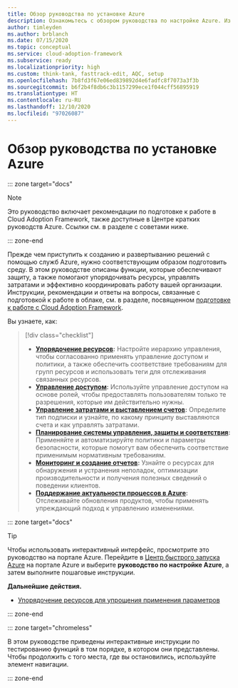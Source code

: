 ```yaml
---
title: Обзор руководства по установке Azure
description: Ознакомьтесь с обзором руководства по настройке Azure. Из этого руководства вы узнаете, как эффективно настроить Azure для своей организации с помощью пошаговых инструкций.
author: timleyden
ms.author: brblanch
ms.date: 07/15/2020
ms.topic: conceptual
ms.service: cloud-adoption-framework
ms.subservice: ready
ms.localizationpriority: high
ms.custom: think-tank, fasttrack-edit, AQC, setup
ms.openlocfilehash: 7b8fd3f67e06ed839892d4e6fadfc8f7073a3f3b
ms.sourcegitcommit: b6f2b4f8db6c3b1157299ece1f044cff56895919
ms.translationtype: HT
ms.contentlocale: ru-RU
ms.lasthandoff: 12/10/2020
ms.locfileid: "97026087"
---
```

# <a name="azure-setup-guide-overview"></a>Обзор руководства по установке Azure

::: zone target="docs"

> [!NOTE]
> Это руководство включает рекомендации по подготовке к работе в Cloud Adoption Framework, также доступные в Центре кратких руководств Azure. Ссылки см. в разделе с советами ниже.

::: zone-end

Прежде чем приступить к созданию и развертыванию решений с помощью служб Azure, нужно соответствующим образом подготовить среду. В этом руководстве описаны функции, которые обеспечивают защиту, а также помогают упорядочивать ресурсы, управлять затратами и эффективно координировать работу вашей организации. Инструкции, рекомендации и ответы на вопросы, связанные с подготовкой к работе в облаке, см. в разделе, посвященном [подготовке к работе с Cloud Adoption Framework](../index.md).

Вы узнаете, как:

> [!div class="checklist"]
>
> - **[Упорядочение ресурсов](./organize-resources.md):** Настройте иерархию управления, чтобы согласованно применять управление доступом и политики, а также обеспечить соответствие требованиям для групп ресурсов и использовать теги для отслеживания связанных ресурсов.
> - **[Управление доступом](./manage-access.md):** Используйте управление доступом на основе ролей, чтобы предоставлять пользователям только те разрешения, которые им действительно нужны.
> - **[Управление затратами и выставлением счетов](./manage-costs.md):** Определите тип подписки и узнайте, по какому принципу выставляются счета и как управлять затратами.
> - **[Планирование системы управления, защиты и соответствия](./govern-org-compliance.md):** Применяйте и автоматизируйте политики и параметры безопасности, которые помогут вам обеспечить соответствие применимым нормативным требованиям.
> - **[Мониторинг и создание отчетов](./monitoring-reporting.md):** Узнайте о ресурсах для обнаружения и устранения неполадок, оптимизации производительности и получения полезных сведений о поведении клиентов.
> - **[Поддержание актуальности процессов в Azure](./staying-current.md):** Отслеживайте обновления продуктов, чтобы применять упреждающий подход к управлению изменениями.

::: zone target="docs"

> [!TIP]
> Чтобы использовать интерактивный интерфейс, просмотрите это руководство на портале Azure. Перейдите в [Центр быстрого запуска Azure](https://portal.azure.com/?feature.quickstart=true#blade/Microsoft_Azure_Resources/QuickstartCenterBlade) на портале Azure и выберите **руководство по настройке Azure**, а затем выполните пошаговые инструкции.

**Дальнейшие действия.**

- [Упорядочение ресурсов для упрощения применения параметров](./organize-resources.md)

::: zone-end

::: zone target="chromeless"

В этом руководстве приведены интерактивные инструкции по тестированию функций в том порядке, в котором они представлены. Чтобы продолжить с того места, где вы остановились, используйте элемент навигации.

::: zone-end
